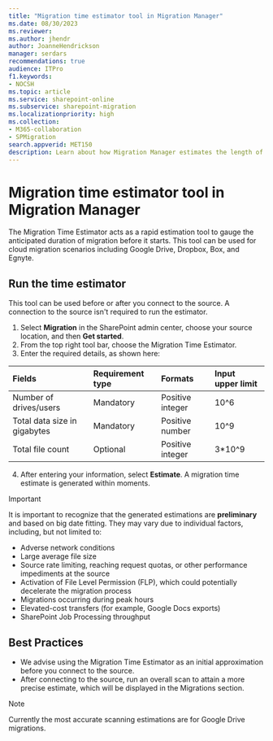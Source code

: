 ```yaml
---
title: "Migration time estimator tool in Migration Manager"
ms.date: 08/30/2023
ms.reviewer: 
ms.author: jhendr
author: JoanneHendrickson
manager: serdars
recommendations: true
audience: ITPro
f1.keywords:
- NOCSH
ms.topic: article
ms.service: sharepoint-online
ms.subservice: sharepoint-migration
ms.localizationpriority: high
ms.collection: 
- M365-collaboration
- SPMigration
search.appverid: MET150
description: Learn about how Migration Manager estimates the length of time your migration project will take to complete.
---
```

# Migration time estimator tool in Migration Manager

The Migration Time Estimator acts  as a rapid estimation tool to gauge the anticipated duration of migration before it starts. This tool can be used for cloud migration scenarios including Google Drive, Dropbox, Box, and Egnyte.

## Run the time estimator

This tool can be used before or after you connect to the source. A connection to the source isn't required to run the estimator.

1. Select **Migration** in the SharePoint admin center, choose your source location, and then **Get started**.
2. From the top right tool bar, choose the Migration Time Estimator.
3. Enter the required details, as shown here:

  |Fields|Requirement type|Formats|Input upper limit|
  |:-----|:-----|:-----|:-----|
  |Number of drives/users|Mandatory|Positive integer|10^6|
  |Total data size in gigabytes|Mandatory|Positive number|10^9|
  |Total file count|Optional|Positive integer|3*10^9|

4. After entering your information, select **Estimate**. A migration time estimate is generated within moments.


>[!Important]
>It is important to recognize that the generated estimations are **preliminary** and based on big date fitting. They may vary due to individual factors, including, but not limited to:
>
>- Adverse network conditions
>- Large average file size
>- Source rate limiting, reaching request quotas, or other performance impediments at the source
>- Activation of File Level Permission (FLP), which could potentially decelerate the migration process
>- Migrations occurring during peak hours
>- Elevated-cost transfers (for example, Google Docs exports)
>- SharePoint Job Processing throughput

## Best Practices

- We advise using the Migration Time Estimator as an initial approximation before you connect to the source.
- After connecting to the source, run an overall scan to attain a more precise estimate, which will be displayed in the Migrations section.

>[!Note]
> Currently the most accurate scanning estimations are for Google Drive migrations.

